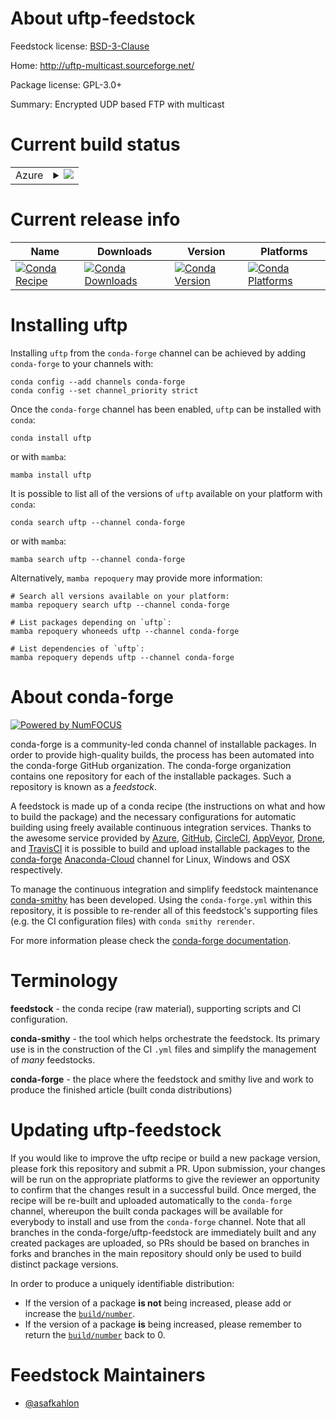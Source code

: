 About uftp-feedstock
====================

Feedstock license: [BSD-3-Clause](https://github.com/conda-forge/uftp-feedstock/blob/main/LICENSE.txt)

Home: http://uftp-multicast.sourceforge.net/

Package license: GPL-3.0+

Summary: Encrypted UDP based FTP with multicast

Current build status
====================


<table>
    
  <tr>
    <td>Azure</td>
    <td>
      <details>
        <summary>
          <a href="https://dev.azure.com/conda-forge/feedstock-builds/_build/latest?definitionId=8872&branchName=main">
            <img src="https://dev.azure.com/conda-forge/feedstock-builds/_apis/build/status/uftp-feedstock?branchName=main">
          </a>
        </summary>
        <table>
          <thead><tr><th>Variant</th><th>Status</th></tr></thead>
          <tbody><tr>
              <td>linux_64</td>
              <td>
                <a href="https://dev.azure.com/conda-forge/feedstock-builds/_build/latest?definitionId=8872&branchName=main">
                  <img src="https://dev.azure.com/conda-forge/feedstock-builds/_apis/build/status/uftp-feedstock?branchName=main&jobName=linux&configuration=linux%20linux_64_" alt="variant">
                </a>
              </td>
            </tr><tr>
              <td>osx_64</td>
              <td>
                <a href="https://dev.azure.com/conda-forge/feedstock-builds/_build/latest?definitionId=8872&branchName=main">
                  <img src="https://dev.azure.com/conda-forge/feedstock-builds/_apis/build/status/uftp-feedstock?branchName=main&jobName=osx&configuration=osx%20osx_64_" alt="variant">
                </a>
              </td>
            </tr>
          </tbody>
        </table>
      </details>
    </td>
  </tr>
</table>

Current release info
====================

| Name | Downloads | Version | Platforms |
| --- | --- | --- | --- |
| [![Conda Recipe](https://img.shields.io/badge/recipe-uftp-green.svg)](https://anaconda.org/conda-forge/uftp) | [![Conda Downloads](https://img.shields.io/conda/dn/conda-forge/uftp.svg)](https://anaconda.org/conda-forge/uftp) | [![Conda Version](https://img.shields.io/conda/vn/conda-forge/uftp.svg)](https://anaconda.org/conda-forge/uftp) | [![Conda Platforms](https://img.shields.io/conda/pn/conda-forge/uftp.svg)](https://anaconda.org/conda-forge/uftp) |

Installing uftp
===============

Installing `uftp` from the `conda-forge` channel can be achieved by adding `conda-forge` to your channels with:

```
conda config --add channels conda-forge
conda config --set channel_priority strict
```

Once the `conda-forge` channel has been enabled, `uftp` can be installed with `conda`:

```
conda install uftp
```

or with `mamba`:

```
mamba install uftp
```

It is possible to list all of the versions of `uftp` available on your platform with `conda`:

```
conda search uftp --channel conda-forge
```

or with `mamba`:

```
mamba search uftp --channel conda-forge
```

Alternatively, `mamba repoquery` may provide more information:

```
# Search all versions available on your platform:
mamba repoquery search uftp --channel conda-forge

# List packages depending on `uftp`:
mamba repoquery whoneeds uftp --channel conda-forge

# List dependencies of `uftp`:
mamba repoquery depends uftp --channel conda-forge
```


About conda-forge
=================

[![Powered by
NumFOCUS](https://img.shields.io/badge/powered%20by-NumFOCUS-orange.svg?style=flat&colorA=E1523D&colorB=007D8A)](https://numfocus.org)

conda-forge is a community-led conda channel of installable packages.
In order to provide high-quality builds, the process has been automated into the
conda-forge GitHub organization. The conda-forge organization contains one repository
for each of the installable packages. Such a repository is known as a *feedstock*.

A feedstock is made up of a conda recipe (the instructions on what and how to build
the package) and the necessary configurations for automatic building using freely
available continuous integration services. Thanks to the awesome service provided by
[Azure](https://azure.microsoft.com/en-us/services/devops/), [GitHub](https://github.com/),
[CircleCI](https://circleci.com/), [AppVeyor](https://www.appveyor.com/),
[Drone](https://cloud.drone.io/welcome), and [TravisCI](https://travis-ci.com/)
it is possible to build and upload installable packages to the
[conda-forge](https://anaconda.org/conda-forge) [Anaconda-Cloud](https://anaconda.org/)
channel for Linux, Windows and OSX respectively.

To manage the continuous integration and simplify feedstock maintenance
[conda-smithy](https://github.com/conda-forge/conda-smithy) has been developed.
Using the ``conda-forge.yml`` within this repository, it is possible to re-render all of
this feedstock's supporting files (e.g. the CI configuration files) with ``conda smithy rerender``.

For more information please check the [conda-forge documentation](https://conda-forge.org/docs/).

Terminology
===========

**feedstock** - the conda recipe (raw material), supporting scripts and CI configuration.

**conda-smithy** - the tool which helps orchestrate the feedstock.
                   Its primary use is in the construction of the CI ``.yml`` files
                   and simplify the management of *many* feedstocks.

**conda-forge** - the place where the feedstock and smithy live and work to
                  produce the finished article (built conda distributions)


Updating uftp-feedstock
=======================

If you would like to improve the uftp recipe or build a new
package version, please fork this repository and submit a PR. Upon submission,
your changes will be run on the appropriate platforms to give the reviewer an
opportunity to confirm that the changes result in a successful build. Once
merged, the recipe will be re-built and uploaded automatically to the
`conda-forge` channel, whereupon the built conda packages will be available for
everybody to install and use from the `conda-forge` channel.
Note that all branches in the conda-forge/uftp-feedstock are
immediately built and any created packages are uploaded, so PRs should be based
on branches in forks and branches in the main repository should only be used to
build distinct package versions.

In order to produce a uniquely identifiable distribution:
 * If the version of a package **is not** being increased, please add or increase
   the [``build/number``](https://docs.conda.io/projects/conda-build/en/latest/resources/define-metadata.html#build-number-and-string).
 * If the version of a package **is** being increased, please remember to return
   the [``build/number``](https://docs.conda.io/projects/conda-build/en/latest/resources/define-metadata.html#build-number-and-string)
   back to 0.

Feedstock Maintainers
=====================

* [@asafkahlon](https://github.com/asafkahlon/)

